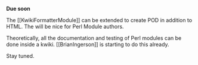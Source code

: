**Due soon**

The [[KwikiFormatterModule]] can be extended to create POD in addition to HTML. The will be nice for Perl Module authors.

Theoretically, all the documentation and testing of Perl modules can be done inside a kwiki. [[BrianIngerson]] is starting to do this already.

Stay tuned.
